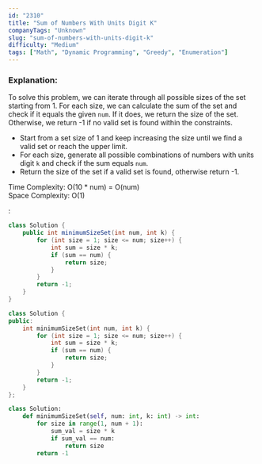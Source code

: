 ```yaml
---
id: "2310"
title: "Sum of Numbers With Units Digit K"
companyTags: "Unknown"
slug: "sum-of-numbers-with-units-digit-k"
difficulty: "Medium"
tags: ["Math", "Dynamic Programming", "Greedy", "Enumeration"]
---
```


### Explanation:
To solve this problem, we can iterate through all possible sizes of the set starting from 1. For each size, we can calculate the sum of the set and check if it equals the given `num`. If it does, we return the size of the set. Otherwise, we return -1 if no valid set is found within the constraints.

- Start from a set size of 1 and keep increasing the size until we find a valid set or reach the upper limit.
- For each size, generate all possible combinations of numbers with units digit `k` and check if the sum equals `num`.
- Return the size of the set if a valid set is found, otherwise return -1.

Time Complexity: O(10 * num) = O(num)  
Space Complexity: O(1)

:

```java
class Solution {
    public int minimumSizeSet(int num, int k) {
        for (int size = 1; size <= num; size++) {
            int sum = size * k;
            if (sum == num) {
                return size;
            }
        }
        return -1;
    }
}
```

```cpp
class Solution {
public:
    int minimumSizeSet(int num, int k) {
        for (int size = 1; size <= num; size++) {
            int sum = size * k;
            if (sum == num) {
                return size;
            }
        }
        return -1;
    }
};
```

```python
class Solution:
    def minimumSizeSet(self, num: int, k: int) -> int:
        for size in range(1, num + 1):
            sum_val = size * k
            if sum_val == num:
                return size
        return -1
```